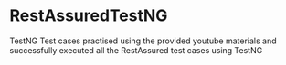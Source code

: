 # RestAssuredTestNG
TestNG Test cases practised using the provided youtube materials and successfully executed all the RestAssured test cases using TestNG

